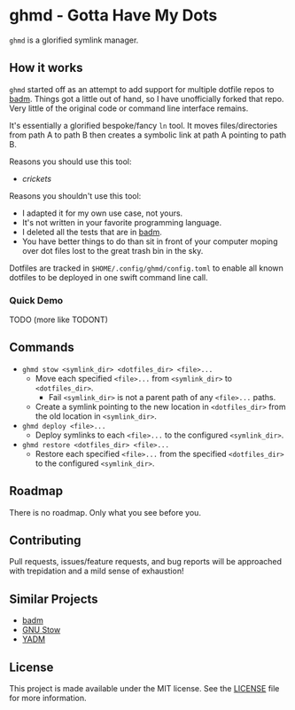 # ghmd - Gotta Have My Dots

`ghmd` is a glorified symlink manager.

## How it works

`ghmd` started off as an attempt to add support for multiple dotfile repos to [badm](https://github.com/jakeschurch/badm). Things got a little out of hand, so I have unofficially forked that repo. Very little of the original code or command line interface remains.

It's essentially a glorified bespoke/fancy `ln` tool. It moves files/directories from path A to path B then creates a symbolic link at path A pointing to path B.

Reasons you should use this tool:
* *crickets*

Reasons you shouldn't use this tool:

* I adapted it for my own use case, not yours.
* It's not written in your favorite programming language.
* I deleted all the tests that are in [badm](https://github.com/jakeschurch/badm).
* You have better things to do than sit in front of your computer moping over
  dot files lost to the great trash bin in the sky.

Dotfiles are tracked in `$HOME/.config/ghmd/config.toml` to enable all known dotfiles to be deployed in one swift command line call.

### Quick Demo

TODO (more like TODONT)

## Commands

* `ghmd stow <symlink_dir> <dotfiles_dir> <file>...`
  * Move each specified `<file>...` from `<symlink_dir>` to `<dotfiles_dir>`.
    * Fail `<symlink_dir>` is not a parent path of any `<file>...` paths.
  * Create a symlink pointing to the new location in `<dotfiles_dir>` from the old location in `<symlink_dir>`.
* `ghmd deploy <file>...`
  * Deploy symlinks to each `<file>...` to the configured `<symlink_dir>`.
* `ghmd restore <dotfiles_dir> <file>...`
  * Restore each specified `<file>...` from the specified `<dotfiles_dir>` to the configured `<symlink_dir>`.

## Roadmap

There is no roadmap. Only what you see before you.

## Contributing

Pull requests, issues/feature requests, and bug reports will be approached with trepidation and a mild sense of exhaustion!

## Similar Projects

- [badm](https://github.com/jakeschurch/badm)
- [GNU Stow](https://www.gnu.org/software/stow/)
- [YADM](https://www.yadm.io)

## License

This project is made available under the MIT license. See the [LICENSE](LICENSE) file for more information.

